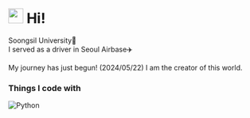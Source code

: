 <h1><img src="https://emojis.slackmojis.com/emojis/images/1531849430/4246/blob-sunglasses.gif?1531849430" width="30"/> Hi!</h1>

<p>
  Soongsil University🏫<br/>
  I served as a driver in Seoul Airbase✈️

  My journey has just begun! (2024/05/22)
  I am the creator of this world.
</p>

<h3>Things I code with</h3>
<p>
  <img alt="Python" src="https://img.shields.io/badge/-Python-3776AB?style=flat-square&logo=Python&logoColor=white"/>
</p>

